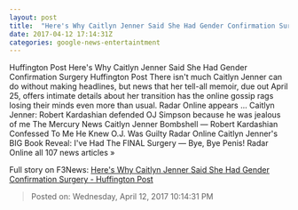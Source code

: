 ```yaml
---
layout: post
title:  "Here's Why Caitlyn Jenner Said She Had Gender Confirmation Surgery - Huffington Post"
date: 2017-04-12 17:14:31Z
categories: google-news-entertaintment
---
```


Huffington Post Here's Why Caitlyn Jenner Said She Had Gender Confirmation Surgery Huffington Post There isn't much Caitlyn Jenner can do without making headlines, but news that her tell-all memoir, due out April 25, offers intimate details about her transition has the online gossip rags losing their minds even more than usual. Radar Online appears ... Caitlyn Jenner: Robert Kardashian defended OJ Simpson because he was jealous of me The Mercury News Caitlyn Jenner Bombshell — Robert Kardashian Confessed To Me He Knew O.J. Was Guilty Radar Online Caitlyn Jenner's BIG Book Reveal: I've Had The FINAL Surgery — Bye, Bye Penis! Radar Online all 107 news articles »


Full story on F3News: [Here's Why Caitlyn Jenner Said She Had Gender Confirmation Surgery - Huffington Post](http://www.f3nws.com/n/PkcnrE)

> Posted on: Wednesday, April 12, 2017 10:14:31 PM
